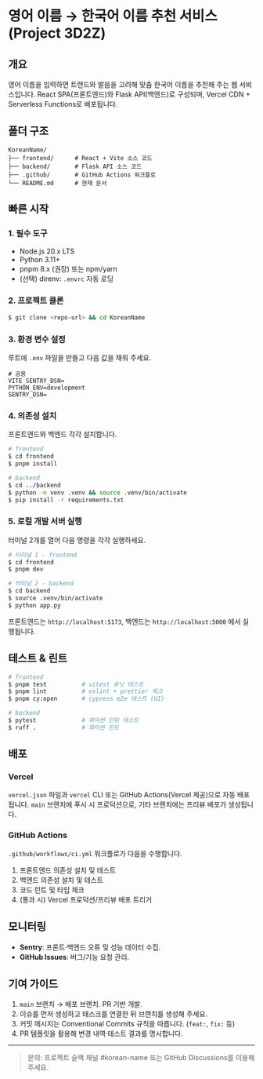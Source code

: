 # 영어 이름 → 한국어 이름 추천 서비스 (Project 3D2Z)

## 개요

영어 이름을 입력하면 트렌드와 발음을 고려해 맞춤 한국어 이름을 추천해 주는 웹 서비스입니다. React SPA(프론트엔드)와 Flask API(백엔드)로 구성되며, Vercel CDN + Serverless Functions로 배포됩니다.

## 폴더 구조

```
KoreanName/
├── frontend/      # React + Vite 소스 코드
├── backend/       # Flask API 소스 코드
├── .github/       # GitHub Actions 워크플로
└── README.md      # 현재 문서
```

## 빠른 시작

### 1. 필수 도구

-   Node.js 20.x LTS
-   Python 3.11+
-   pnpm 8.x (권장) 또는 npm/yarn
-   (선택) direnv: `.envrc` 자동 로딩

### 2. 프로젝트 클론

```bash
$ git clone <repo-url> && cd KoreanName
```

### 3. 환경 변수 설정

루트에 `.env` 파일을 만들고 다음 값을 채워 주세요.

```
# 공용
VITE_SENTRY_DSN=
PYTHON_ENV=development
SENTRY_DSN=
```

### 4. 의존성 설치

프론트엔드와 백엔드 각각 설치합니다.

```bash
# frontend
$ cd frontend
$ pnpm install

# backend
$ cd ../backend
$ python -m venv .venv && source .venv/bin/activate
$ pip install -r requirements.txt
```

### 5. 로컬 개발 서버 실행

터미널 2개를 열어 다음 명령을 각각 실행하세요.

```bash
# 터미널 1 - frontend
$ cd frontend
$ pnpm dev

# 터미널 2 - backend
$ cd backend
$ source .venv/bin/activate
$ python app.py
```

프론트엔드는 `http://localhost:5173`, 백엔드는 `http://localhost:5000` 에서 실행됩니다.

## 테스트 & 린트

```bash
# frontend
$ pnpm test          # vitest 유닛 테스트
$ pnpm lint          # eslint + prettier 체크
$ pnpm cy:open       # cypress e2e 테스트 (UI)

# backend
$ pytest             # 파이썬 단위 테스트
$ ruff .             # 파이썬 린트
```

## 배포

### Vercel

`vercel.json` 파일과 `vercel` CLI 또는 GitHub Actions(Vercel 제공)으로 자동 배포됩니다. `main` 브랜치에 푸시 시 프로덕션으로, 기타 브랜치에는 프리뷰 배포가 생성됩니다.

### GitHub Actions

`.github/workflows/ci.yml` 워크플로가 다음을 수행합니다.

1. 프론트엔드 의존성 설치 및 테스트
2. 백엔드 의존성 설치 및 테스트
3. 코드 린트 및 타입 체크
4. (통과 시) Vercel 프로덕션/프리뷰 배포 트리거

## 모니터링

-   **Sentry**: 프론트·백엔드 오류 및 성능 데이터 수집.
-   **GitHub Issues**: 버그/기능 요청 관리.

## 기여 가이드

1. `main` 브랜치 → 배포 브랜치. PR 기반 개발.
2. 이슈를 먼저 생성하고 태스크를 연결한 뒤 브랜치를 생성해 주세요.
3. 커밋 메시지는 Conventional Commits 규칙을 따릅니다. (`feat:`, `fix:` 등)
4. PR 템플릿을 활용해 변경 내역·테스트 결과를 명시합니다.

---

> 문의: 프로젝트 슬랙 채널 #korean-name 또는 GitHub Discussions를 이용해 주세요.
